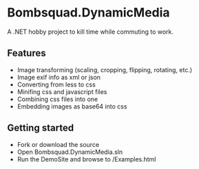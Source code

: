 Bombsquad.DynamicMedia
======================

A .NET hobby project to kill time while commuting to work.


Features
--------

 * Image transforming (scaling, cropping, flipping, rotating, etc.)
 * Image exif info as xml or json
 * Converting from less to css
 * Minifing css and javascript files
 * Combining css files into one
 * Embedding images as base64 into css


Getting started
---------------

 * Fork or download the source
 * Open Bombsquad.DynamicMedia.sln
 * Run the DemoSite and browse to /Examples.html